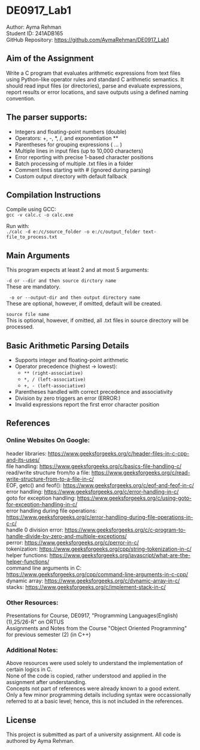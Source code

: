 # DE0917_Lab1

Author: Ayma Rehman  
Student ID: 241ADB165  
GitHub Repository: https://github.com/AymaRehman/DE0917_Lab1   

## Aim of the Assignment

Write a C program that evaluates arithmetic expressions from text files using Python-like operator rules and standard C arithmetic semantics. It should read input files (or directories), parse and evaluate expressions, report results or error locations, and save outputs using a defined naming convention.  

## The parser supports:

- Integers and floating-point numbers (double)  
- Operators: +, -, *, /, and exponentiation **  
- Parentheses for grouping expressions ( ... )  
- Multiple lines in input files (up to 10,000 characters)  
- Error reporting with precise 1-based character positions  
- Batch processing of multiple .txt files in a folder  
- Comment lines starting with # (ignored during parsing)  
- Custom output directory with default fallback  

## Compilation Instructions

Compile using GCC:  
`gcc -v calc.c -o calc.exe`    

Run with:  
`./calc -d e:/c/source_folder -o e:/c/output_folder text-file_to_process.txt`  

## Main Arguments  

This program expects at least 2 and at most 5 arguments:  

`-d or --dir and then source dirctory name`  
These are mandatory.  

` -o or --output-dir and then output directory name`   
These are optional, however, if omitted, default will be created.  

`source file name`  
This is optional, however, if omitted, all .txt files in source directory will be processed.  

## Basic Arithmetic Parsing Details  

- Supports integer and floating-point arithmetic  
- Operator precedence (highest → lowest):  
  - `** (right-associative)`  
  - `*, / (left-associative)`  
  - `+, - (left-associative)`  
- Parentheses handled with correct precedence and associativity  
- Division by zero triggers an error (ERROR:<position>)  
- Invalid expressions report the first error character position  

## References  

### Online Websites On Google:  

header libraries: https://www.geeksforgeeks.org/c/header-files-in-c-cpp-and-its-uses/  
file handling: https://www.geeksforgeeks.org/c/basics-file-handling-c/  
read/write structure from/to a file: https://www.geeksforgeeks.org/c/read-write-structure-from-to-a-file-in-c/  
EOF, getc() and feof(): https://www.geeksforgeeks.org/c/eof-and-feof-in-c/  
error handling: https://www.geeksforgeeks.org/c/error-handling-in-c/  
goto for exception handling: https://www.geeksforgeeks.org/c/using-goto-for-exception-handling-in-c/   
error handling during file operations: https://www.geeksforgeeks.org/c/error-handling-during-file-operations-in-c-c/  
handle 0 division error: https://www.geeksforgeeks.org/c/c-program-to-handle-divide-by-zero-and-multiple-exceptions/  
perror: https://www.geeksforgeeks.org/c/perror-in-c/  
tokenization: https://www.geeksforgeeks.org/cpp/string-tokenization-in-c/  
helper functions: https://www.geeksforgeeks.org/javascript/what-are-the-helper-functions/  
command line arguments in C: https://www.geeksforgeeks.org/cpp/command-line-arguments-in-c-cpp/   
dynamic array: https://www.geeksforgeeks.org/c/dynamic-array-in-c/  
stacks: https://www.geeksforgeeks.org/c/implement-stack-in-c/  
  
### Other Resources:  
 
Presentations for Course, DE0917, "Programming Languages(English)(1),25/26-R" on ORTUS  
Assignments and Notes from the Course "Object Oriented Programming" for previous semester (2) (in C++)   

### Additional Notes:  

Above resources were used solely to understand the implementation of certain logics in C.  
None of the code is copied, rather understood and applied in the assignment after understanding.  
Concepts not part of references were already known to a good extent.  
Only a few minor programming details including syntax were occassionally referred to at a basic level; hence, this is not included in the references.  

## License  

This project is submitted as part of a university assignment. All code is authored by Ayma Rehman.  


